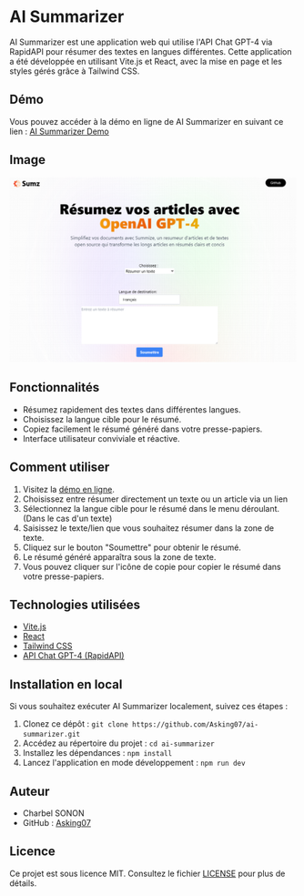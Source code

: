 # AI Summarizer



AI Summarizer est une application web qui utilise l'API Chat GPT-4 via RapidAPI pour résumer des textes en langues différentes. Cette application a été développée en utilisant Vite.js et React, avec la mise en page et les styles gérés grâce à Tailwind CSS.

## Démo

Vous pouvez accéder à la démo en ligne de AI Summarizer en suivant ce lien : [AI Summarizer Demo](https://ai-summarize-asking.netlify.app)

## Image
<img src="project-img14.png" alt="image" />

## Fonctionnalités

- Résumez rapidement des textes dans différentes langues.
- Choisissez la langue cible pour le résumé.
- Copiez facilement le résumé généré dans votre presse-papiers.
- Interface utilisateur conviviale et réactive.


## Comment utiliser

1. Visitez la [démo en ligne](https://ai-summarize-asking.netlify.app).
2. Choisissez entre résumer directement un texte ou un article via un lien
3. Sélectionnez la langue cible pour le résumé dans le menu déroulant.(Dans le cas d'un texte)
4. Saisissez le texte/lien que vous souhaitez résumer dans la zone de texte.
5. Cliquez sur le bouton "Soumettre" pour obtenir le résumé.
6. Le résumé généré apparaîtra sous la zone de texte.
7. Vous pouvez cliquer sur l'icône de copie pour copier le résumé dans votre presse-papiers.

## Technologies utilisées

- [Vite.js](https://vitejs.dev/)
- [React](https://reactjs.org/)
- [Tailwind CSS](https://tailwindcss.com/)
- [API Chat GPT-4 (RapidAPI)](https://rapidapi.com/your-api-endpoint)

## Installation en local

Si vous souhaitez exécuter AI Summarizer localement, suivez ces étapes :

1. Clonez ce dépôt : `git clone https://github.com/Asking07/ai-summarizer.git`
2. Accédez au répertoire du projet : `cd ai-summarizer`
3. Installez les dépendances : `npm install`
4. Lancez l'application en mode développement : `npm run dev`

## Auteur

- Charbel SONON
- GitHub : [Asking07](https://github.com/Asking07)

## Licence

Ce projet est sous licence MIT. Consultez le fichier [LICENSE](LICENSE) pour plus de détails.
